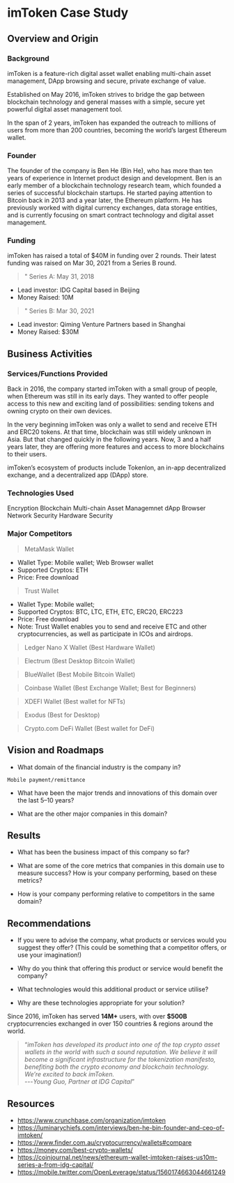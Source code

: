 # imToken Case Study

## Overview and Origin

### Background
imToken is a feature-rich digital asset wallet enabling multi-chain asset management, DApp browsing and secure, private exchange of value. 

Established on May 2016, imToken strives to bridge the gap between blockchain technology and general masses with a simple, secure yet powerful digital asset management tool. 

In the span of 2 years, imToken has expanded the outreach to millions of users from more than 200 countries, becoming the world’s largest Ethereum wallet. 

### Founder
The founder of the company is Ben He (Bin He), who has more than ten years of experience in Internet product design and development. Ben is an early member of a blockchain technology research team, which founded a series of successful blockchain startups. He started paying attention to Bitcoin back in 2013 and a year later, the Ethereum platform. He has previously worked with digital currency exchanges, data storage entities, and is currently focusing on smart contract technology and digital asset management.

### Funding
imToken has raised a total of $40M in funding over 2 rounds. Their latest funding was raised on Mar 30, 2021 from a Series B round.

>"
Series A: May 31, 2018

* Lead investor: IDG Capital     based in Beijing
* Money Raised: 10M

>"
Series B: Mar 30, 2021 

* Lead investor: Qiming Venture Partners          based in Shanghai
* Money Raised: $30M


## Business Activities

### Services/Functions Provided
Back in 2016, the company started imToken with a small group of people, when Ethereum was still in its early days. They wanted to offer people access to this new and exciting land of possibilities: sending tokens and owning crypto on their own devices.

In the very beginning imToken was only a wallet to send and receive ETH and ERC20 tokens. At that time, blockchain was still widely unknown in Asia. But that changed quickly in the following years. Now, 3 and a half years later, they are offering more features and access to more blockchains to their users.


imToken’s ecosystem of products include Tokenlon, an in-app decentralized exchange, and a decentralized app (DApp) store.


### Technologies Used

Encryption
Blockchain
Multi-chain Asset Managemnet
dApp Browser
Network Security
Hardware Security

### Major Competitors

>MetaMask Wallet
* Wallet Type: Mobile wallet; Web Browser wallet
* Supported Cryptos: ETH
* Price: Free download


>Trust Wallet
* Wallet Type: Mobile wallet;
* Supported Cryptos: BTC, LTC, ETH, ETC, ERC20, ERC223
* Price: Free download
* Note: Trust Wallet enables you to send and receive ETC and other cryptocurrencies, as well as participate in ICOs and airdrops.

>Ledger Nano X Wallet (Best Hardware Wallet)

>Electrum (Best Desktop Bitcoin Wallet)

>BlueWallet (Best Mobile Bitcoin Wallet)

>Coinbase Wallet (Best Exchange Wallet; Best for Beginners)

>XDEFI Wallet (Best wallet for NFTs)

>Exodus (Best for Desktop)

>Crypto.com DeFi Wallet (Best wallet for DeFi)


## Vision and Roadmaps

* What domain of the financial industry is the company in?

`Mobile payment/remittance`

* What have been the major trends and innovations of this domain over the last 5–10 years?

* What are the other major companies in this domain?


## Results

* What has been the business impact of this company so far?

* What are some of the core metrics that companies in this domain use to measure success? How is your company performing, based on these metrics?

* How is your company performing relative to competitors in the same domain?


## Recommendations

* If you were to advise the company, what products or services would you suggest they offer? (This could be something that a competitor offers, or use your imagination!)

* Why do you think that offering this product or service would benefit the company?

* What technologies would this additional product or service utilise?

* Why are these technologies appropriate for your solution?

Since 2016, imToken has served **14M+** users, with over **$500B** cryptocurrencies exchanged in over 150 countries & regions around the world.

>“*imToken has developed its product into one of the top crypto asset wallets in the world with such a sound reputation. We believe it will become a significant infrastructure for the tokenization manifesto, benefiting both the crypto economy and blockchain technology. We’re excited to back imToken.*  
---*Young Guo, Partner at IDG Capital*”

## Resources
* https://www.crunchbase.com/organization/imtoken
* https://luminarychiefs.com/interviews/ben-he-bin-founder-and-ceo-of-imtoken/
* https://www.finder.com.au/cryptocurrency/wallets#compare
* https://money.com/best-crypto-wallets/ 
* https://coinjournal.net/news/ethereum-wallet-imtoken-raises-us10m-series-a-from-idg-capital/
* https://mobile.twitter.com/OpenLeverage/status/1560174663044661249 
  